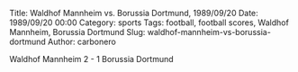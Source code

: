 Title: Waldhof Mannheim vs. Borussia Dortmund, 1989/09/20
Date: 1989/09/20 00:00
Category: sports
Tags: football, football scores, Waldhof Mannheim, Borussia Dortmund
Slug: waldhof-mannheim-vs-borussia-dortmund
Author: carbonero


Waldhof Mannheim 2 - 1 Borussia Dortmund
